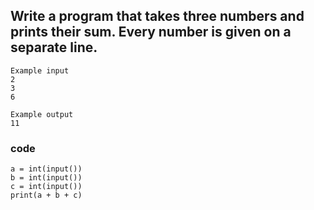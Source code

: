 ## Write a program that takes three numbers and prints their sum. Every number is given on a separate line.

```
Example input
2
3
6

Example output
11
```
### code
```
a = int(input())
b = int(input())
c = int(input())
print(a + b + c)
```

